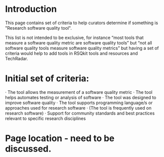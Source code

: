 # Introduction

This page contains set of criteria to help curators determine if something is "Research software quality tool".

This list is not intended to be exclusive, for instance “most tools that measure a software quality metric are software quality tools” but “not all software quality tools measure software quality metrics” but having a set of criteria would help to add tools in RSQkit tools and resources and TechRadar.


# Initial set of criteria:
· The tool allows the measurement of a software quality metric
· The tool helps automates testing or analysis of software
· The tool was designed to improve software quality
· The tool supports programming language/s or approaches used for research software
· (The tool is frequently used on research software) 
· Support for community standards and best practices relevant to specific research disciplines


# Page location - need to be discussed.